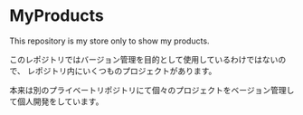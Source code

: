 # MyProducts
This repository is my store only to show my products.

このレポジトリではバージョン管理を目的として使用しているわけではないので、
レポジトリ内にいくつものプロジェクトがあります。

本来は別のプライベートリポジトリにて個々のプロジェクトをベージョン管理して個人開発をしています。